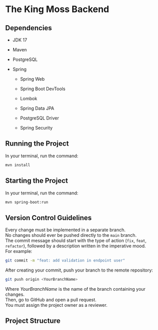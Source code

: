 
# The King Moss Backend

## Dependencies

- JDK 17
    
- Maven
    
- PostgreSQL
    
- Spring
    
    - Spring Web
        
    - Spring Boot DevTools
        
    - Lombok
        
    - Spring Data JPA
        
    - PostgreSQL Driver
        
    - Spring Security
        

## Running the Project

In your terminal, run the command:


```bash
mvn install
```

## Starting the Project
In your terminal, run the command:

```bash
mvn spring-boot:run
```

## Version Control Guidelines

Every change must be implemented in a separate branch.  
No changes should ever be pushed directly to the `main` branch.  
The commit message should start with the type of action (`fix`, `feat`, `refactor`), followed by a description written in the imperative mood.  
For example:

```bash
git commit -m "feat: add validation in endpoint user"
```

After creating your commit, push your branch to the remote repository:

```bash
git push origin <YourBranchName>
```

Where *YourBranchName* is the name of the branch containing your changes.  
Then, go to GitHub and open a pull request.  
You must assign the project owner as a reviewer.

## Project Structure

